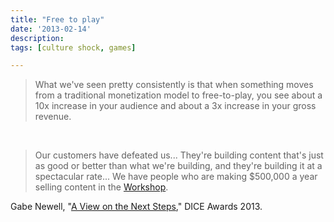 ```yaml
---
title: "Free to play"
date: '2013-02-14'
description:
tags: [culture shock, games]

---
```


> What we've seen pretty consistently is that when something moves from a traditional monetization model to free-to-play, you see about a 10x increase in your audience and about a 3x increase in your gross revenue.

&nbsp;

> Our customers have defeated us... They're building content that's just as good or better than what we're building, and they're building it at a spectacular rate... We have people who are making $500,000 a year selling content in the [Workshop](http://steamcommunity.com/workshop/).

Gabe Newell, "[A View on the Next Steps](https://www.youtube.com/watch?v=PeYxKIDGh8I)," DICE Awards 2013.

